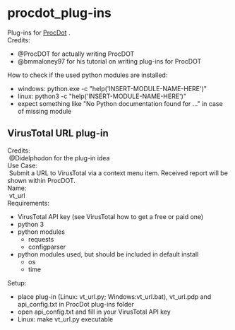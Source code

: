 # procdot_plug-ins
Plug-ins for [ProcDot](http://procdot.com/) .<br/>
Credits:
* @ProcDOT for actually writing ProcDOT
* @bmmaloney97 for his tutorial on writing plug-ins for ProcDOT

How to check if the used python modules are installed:
* windows: python.exe -c "help('INSERT-MODULE-NAME-HERE')"
* linux:  python3 -c "help('INSERT-MODULE-NAME-HERE')"
* expect something like "No Python documentation found for ..." in case of missing module
## VirusTotal URL plug-in
Credits: <br/>
&nbsp;@Didelphodon for the plug-in idea<br/>
Use Case:<br/>
&nbsp;Submit a URL to VirusTotal via a context menu item. Received report will be shown within ProcDOT.<br/>
Name:<br/>
&nbsp;vt_url<br/>
Requirements:
* VirusTotal API key (see VirusTotal how to get a free or paid one)
* python 3
* python modules
  * requests
  * configparser
* python modules used, but should be included in default install
  * os
  * time
  
Setup:
* place plug-in (Linux: vt_url.py; Windows:vt_url.bat), vt_url.pdp and api_config.txt in ProcDot plug-ins folder
* open api_config.txt and fill in your VirusTotal API key 
* Linux: make vt_url.py executable
